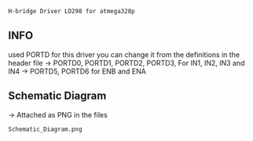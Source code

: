 ```bash
H-bridge Driver LD298 for atmega328p
```

## INFO
used PORTD for this driver you can change it from the definitions in the header file
-> PORTD0, PORTD1, PORTD2, PORTD3, For IN1, IN2, IN3 and IN4
-> PORTD5, PORTD6 for ENB and ENA

## Schematic Diagram
-> Attached as PNG in the files

```bash
Schematic_Diagram.png
```

